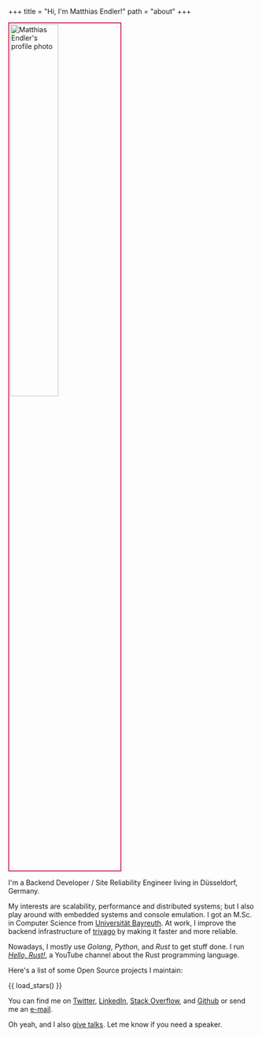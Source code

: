 +++
title = "Hi, I'm Matthias Endler!"
path = "about"
+++

<style>
    .fancy {
        padding:2px; border: 2px solid #c35; width:44%;
    }

    @media screen and (max-width: 640px) {
        .fancy{
            width: 100%;
        }
    }
</style>

<img class="fancy" src="matthias.jpg" alt="Matthias Endler's profile photo" />

I'm a Backend Developer / Site Reliability Engineer living in Düsseldorf, Germany.

My interests are scalability, performance and distributed systems;
but I also play around with embedded systems and console emulation.
I got an M.Sc. in Computer Science from [Universität Bayreuth].
At work, I improve the backend infrastructure of [trivago] by making it
faster and more reliable.

Nowadays, I mostly use _Golang_, _Python_, and _Rust_ to get stuff done.
I run [*Hello, Rust!*], a YouTube channel about the Rust programming
language.

Here's a list of some Open Source projects I maintain:

{{ load_stars() }}

You can find me on [Twitter], [LinkedIn], [Stack Overflow], and [Github] or send me an <a href="mailto:&#109;&#097;&#116;&#116;&#104;&#105;&#097;&#115;&#064;&#101;&#110;&#100;&#108;&#101;&#114;&#046;&#100;&#101;&#118; ">e-mail</a>.

Oh yeah, and I also [give talks][talks]. Let me know if you need a speaker.

[universität bayreuth]: https://www.uni-bayreuth.de/en/index.html
[trivago]: https://tech.trivago.com/
[*hello, rust!*]: https://hello-rust.show
[talks]: @/static/talks/index.md
[github]: https://github.com/mre/
[twitter]: https://twitter.com/matthiasendler
[stack overflow]: https://stackoverflow.com/users/270334/mre
[linkedin]: https://www.linkedin.com/in/endlermatthias/
